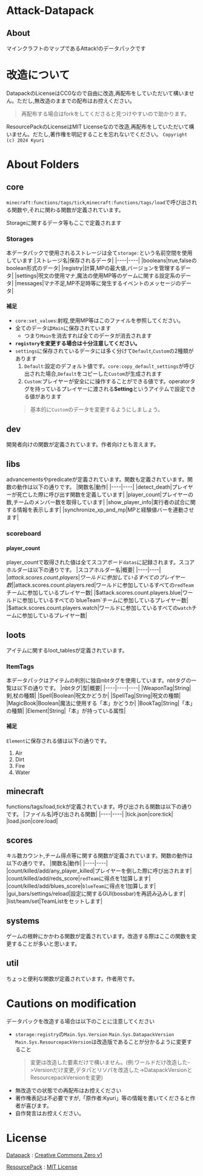 # Attack-Datapack

## About
マインクラフトのマップであるAttack!のデータパックです

# 改造について
DatapackのLicenseはCC0なので自由に改造,再配布をしていただいて構いません。ただし,無改造のままでの配布はお控えください。
> 再配布する場合はforkをしてくださると見つけやすいので助かります。

ResourcePackのLicenseはMIT Licenseなので改造,再配布をしていただいて構いません。だたし,著作権を明記することを忘れないでください。
`Copyright (c) 2024 Kyuri`

# About Folders

## core
`minecraft:functions/tags/tick`,`minecraft:functions/tags/load`で呼び出される関数や,それに関わる関数が定義されています。

Storageに関するデータ等もここで定義されます

### Storages
本データパックで使用されるストレージは全て`storage:`という名前空間を使用しています
|ストレージ名|保存されるデータ|
|----|----|
|booleans|true,falseのboolean形式のデータ|
|registry|計算,MPの最大値,バージョンを管理するデータ|
|settings|呪文の使用マナ,魔法の使用MP等のゲームに関する設定系のデータ|
|messages|マナ不足,MP不足時等に発生するイベントのメッセージのデータ|

#### 補足
- `core:set_values`:射程,使用MP等はこのファイルを参照してください。
- 全てのデータは`Main`に保存されています
  - つまり`Main`を消去すれば全てのデータが消去されます
- **`registory`を変更する場合は十分注意してください。**
- `settings`に保存されているデータには多く分けて`Default`,`Custom`の2種類があります
  1. `Default`:設定のデフォルト値です。`core:copy_default_settings`が呼び出された場合,`Default`をコピーした`Custom`が生成されます
  2. `Custom`:プレイヤーが安全にに操作することができる値です。operatorタグを持っているプレイヤーに渡される**Setting**というアイテムで設定できる値があります
    > 基本的に`Custom`のデータを変更するようにしましょう。

## dev
開発者向けの関数が定義されています。作者向けとも言えます。

## libs
advancementsやpredicateが定義されています。関数も定義されています。関数の動作は以下の通りです。
|関数名|動作|
|----|----|
|detect_death|プレイヤーが死亡した際に呼び出す関数を定義しています|
|player_count|プレイヤーの数,チームのメンバー数を取得しています|
|show_player_info|実行者の試合に関する情報を表示します|
|synchronize_xp_and_mp|MPと経験値バーを連動させます|

### scoreboard
#### player_count
player_countで取得された値は全てスコアボード`datas`に記録されます。スコアホルダーは以下の通りです。
|スコアホルダー名|概要|
|----|----|
|$attack.scores.count.players|ワールドに参加しているすべてのプレイヤー数|
|$attack.scores.count.players.red|ワールドに参加しているすべての`redTeam`チームに参加しているプレイヤー数|
|$attack.scores.count.players.blue|ワールドに参加しているすべての`blueTeam`チームに参加しているプレイヤー数|
|$attack.scores.count.players.watch|ワールドに参加しているすべての`watch`チームに参加しているプレイヤー数|

## loots
アイテムに関するloot_tablesが定義されています。

### ItemTags
本データパックはアイテムの判別に独自nbtタグを使用しています。nbtタグの一覧は以下の通りです。
|nbtタグ|型|概要|
|----|----|----|
|WeaponTag|String|剣,杖の種類|
|Spell|Boolean|呪文かどうか|
|SpellTag|String|呪文の種類|
|MagicBook|Boolean|魔法に使用する「本」かどうか|
|BookTag|String|「本」の種類|
|Element|String|「本」が持っている属性|

#### 補足
`Element`に保存される値は以下の通りです。
1. Air
2. Dirt
3. Fire
4. Water

## minecraft
functions/tags/load,tickが定義されています。呼び出される関数は以下の通りです。
|ファイル名|呼び出される関数|
|----|----|
|tick.json|core:tick|
|load.json|core:load|

## scores
キル数カウント,チーム得点等に関する関数が定義されています。関数の動作は以下の通りです。
|関数名|動作|
|----|----|
|count/killed/add/any_player_killed|プレイヤーを倒した際に呼び出されます|
|count/killed/add/reds_score|`redTeam`に得点を1加算します|
|count/killed/add/blues_score|`blueTeam`に得点を1加算します|
|gui_bars/settings/reload|設定に関するGUI(bossbar)を再読み込みします|
|list/team/set|TeamListをセットします|

## systems
ゲームの根幹にかかわる関数が定義されています。改造する際はここの関数を変更することが多いと思います。

## util
ちょっと便利な関数が定義されています。作者用です。

# Cautions on modification
データパックを改造する場合は以下のことに注意してください
- `storage:registry`の`Main.Sys.Version` `Main.Sys.DatapackVersion` `Main.Sys.ResourcepackVersion`は改造版であることが分かるように変更すること
  > 変更は改造した要素だけで構いません。(例:ワールドだけ改造した->Versionだけ変更,デタパとリソパを改造した->DatapackVersionとResourcepackVersionを変更)
- 無改造での状態での再配布はお控えください
- 著作権表記は不必要ですが,「原作者:Kyuri」等の情報を書いてくださると作者が喜びます。
- 自作発言はお控えください。

# License
[Datapack](attack) : [Creative Commons Zero v1](attack/licence.txt)

[ResourcePack](attack_resource) : [MIT License](attack_resource/licence.txt)
